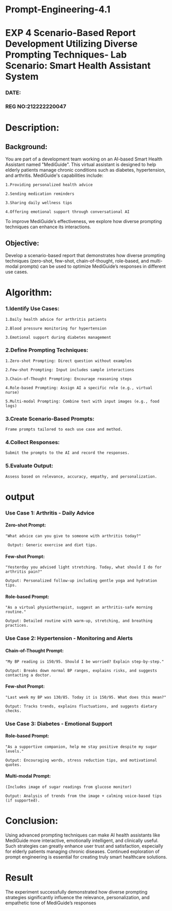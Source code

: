 # Prompt-Engineering-4.1
# EXP 4 Scenario-Based Report Development Utilizing Diverse Prompting Techniques- Lab Scenario: Smart Health Assistant System
### DATE:
### REG NO:212222220047
# Description: 
## Background:
You are part of a development team working on an AI-based Smart Health Assistant named "MediGuide". This virtual assistant is designed to help elderly patients manage chronic conditions such as diabetes, hypertension, and arthritis. MediGuide's capabilities include:

    1.Providing personalized health advice

    2.Sending medication reminders

    3.Sharing daily wellness tips

    4.Offering emotional support through conversational AI

To improve MediGuide’s effectiveness, we explore how diverse prompting techniques can enhance its interactions.


## Objective:
Develop a scenario-based report that demonstrates how diverse prompting techniques (zero-shot, few-shot, chain-of-thought, role-based, and multi-modal prompts) can be used to optimize MediGuide’s responses in different use cases.

# Algorithm:
### 1.Identify Use Cases:

    1.Daily health advice for arthritis patients

    2.Blood pressure monitoring for hypertension

    3.Emotional support during diabetes management

### 2.Define Prompting Techniques:

    1.Zero-shot Prompting: Direct question without examples

    2.Few-shot Prompting: Input includes sample interactions

    3.Chain-of-Thought Prompting: Encourage reasoning steps

    4.Role-based Prompting: Assign AI a specific role (e.g., virtual nurse)

    5.Multi-modal Prompting: Combine text with input images (e.g., food logs)

### 3.Create Scenario-Based Prompts:

    Frame prompts tailored to each use case and method.

### 4.Collect Responses:

    Submit the prompts to the AI and record the responses.

### 5.Evaluate Output:

    Assess based on relevance, accuracy, empathy, and personalization.

# output

### Use Case 1: Arthritis - Daily Advice

#### Zero-shot Prompt:

    "What advice can you give to someone with arthritis today?"

     Output: Generic exercise and diet tips.

#### Few-shot Prompt:

    "Yesterday you advised light stretching. Today, what should I do for arthritis pain?"

    Output: Personalized follow-up including gentle yoga and hydration tips.

#### Role-based Prompt:

    "As a virtual physiotherapist, suggest an arthritis-safe morning routine."

    Output: Detailed routine with warm-up, stretching, and breathing practices.

### Use Case 2: Hypertension - Monitoring and Alerts

#### Chain-of-Thought Prompt:

    "My BP reading is 150/95. Should I be worried? Explain step-by-step."

    Output: Breaks down normal BP ranges, explains risks, and suggests contacting a doctor.

#### Few-shot Prompt:

    "Last week my BP was 130/85. Today it is 150/95. What does this mean?"

    Output: Tracks trends, explains fluctuations, and suggests dietary checks.

### Use Case 3: Diabetes - Emotional Support

#### Role-based Prompt:

    "As a supportive companion, help me stay positive despite my sugar levels."

    Output: Encouraging words, stress reduction tips, and motivational quotes.

#### Multi-modal Prompt:

    (Includes image of sugar readings from glucose monitor)

    Output: Analysis of trends from the image + calming voice-based tips (if supported).

# Conclusion:

Using advanced prompting techniques can make AI health assistants like MediGuide more interactive, emotionally intelligent, and clinically useful. Such strategies can greatly enhance user trust and satisfaction, especially for elderly patients managing chronic diseases. Continued exploration of prompt engineering is essential for creating truly smart healthcare solutions.



# Result
The experiment successfully demonstrated how diverse prompting strategies significantly influence the relevance, personalization, and empathetic tone of MediGuide’s responses



